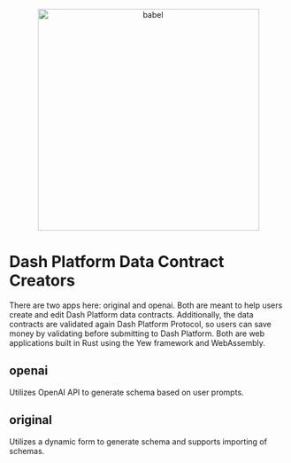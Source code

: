 <p align="center">
    <img alt="babel" src="https://upload.wikimedia.org/wikipedia/commons/b/bf/Dash_logo_2018_rgb_for_screens.png" width="400">
</p>

# Dash Platform Data Contract Creators
There are two apps here: original and openai. Both are meant to help users create and edit Dash Platform data contracts. Additionally, the data contracts are validated again Dash Platform Protocol, so users can save money by validating before submitting to Dash Platform. Both are web applications built in Rust using the Yew framework and WebAssembly.

## openai
Utilizes OpenAI API to generate schema based on user prompts.

## original
Utilizes a dynamic form to generate schema and supports importing of schemas.
